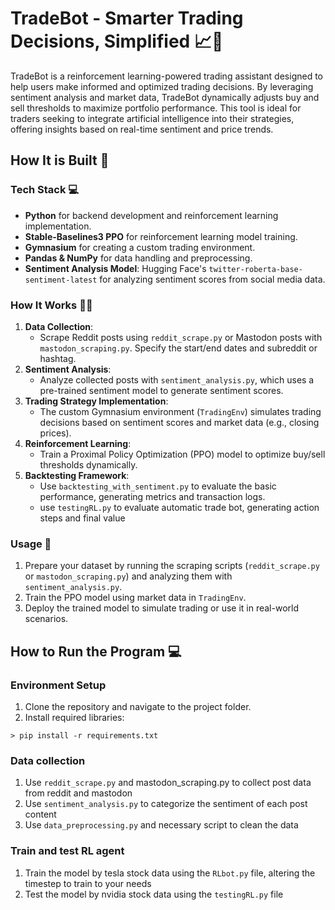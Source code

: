 # TradeBot - Smarter Trading Decisions, Simplified 📈🤖

TradeBot is a reinforcement learning-powered trading assistant designed to help users make informed and optimized trading decisions. By leveraging sentiment analysis and market data, TradeBot dynamically adjusts buy and sell thresholds to maximize portfolio performance. This tool is ideal for traders seeking to integrate artificial intelligence into their strategies, offering insights based on real-time sentiment and price trends.


## How It is Built 👷

### Tech Stack 💻
- **Python** for backend development and reinforcement learning implementation.
- **Stable-Baselines3 PPO** for reinforcement learning model training.
- **Gymnasium** for creating a custom trading environment.
- **Pandas & NumPy** for data handling and preprocessing.
- **Sentiment Analysis Model**: Hugging Face's `twitter-roberta-base-sentiment-latest` for analyzing sentiment scores from social media data.

### How It Works 🧑‍🍳
1. **Data Collection**: 
   - Scrape Reddit posts using `reddit_scrape.py` or Mastodon posts with `mastodon_scraping.py`. Specify the start/end dates and subreddit or hashtag.
2. **Sentiment Analysis**:
   - Analyze collected posts with `sentiment_analysis.py`, which uses a pre-trained sentiment model to generate sentiment scores.
3. **Trading Strategy Implementation**:
   - The custom Gymnasium environment (`TradingEnv`) simulates trading decisions based on sentiment scores and market data (e.g., closing prices).
4. **Reinforcement Learning**:
   - Train a Proximal Policy Optimization (PPO) model to optimize buy/sell thresholds dynamically.
5. **Backtesting Framework**:
   - Use `backtesting_with_sentiment.py` to evaluate the basic performance, generating metrics and transaction logs.
   - use `testingRL.py` to evaluate automatic trade bot, generating action steps and final value 

### Usage 🍳
1. Prepare your dataset by running the scraping scripts (`reddit_scrape.py` or `mastodon_scraping.py`) and analyzing them with `sentiment_analysis.py`.
2. Train the PPO model using market data in `TradingEnv`.
3. Deploy the trained model to simulate trading or use it in real-world scenarios.

## How to Run the Program 💻

### Environment Setup
1. Clone the repository and navigate to the project folder.
2. Install required libraries:
```shell
> pip install -r requirements.txt
```

### Data collection
1. Use `reddit_scrape.py` and mastodon_scraping.py to collect post data from reddit and mastodon
2. Use `sentiment_analysis.py` to categorize the sentiment of each post content
3. Use `data_preprocessing.py` and necessary script to clean the data

### Train and test RL agent
1. Train the model by tesla stock data using the `RLbot.py` file, altering the timestep to train to your needs
2. Test the model by nvidia stock data using the `testingRL.py` file


